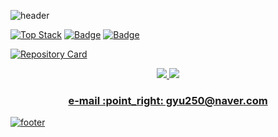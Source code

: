 ![header](https://capsule-render.vercel.app/api?type=waving&color=timeGradient&text=%20YoungJinn%20%20&height=200&fontSize=90)

[![Top Stack](https://widget.realdeveloper.pro/api/top?stack=JavaScript,React,Node.js,Java,HTML)](https://github.com/kimyoungjin98)
[![Badge](https://widget.realdeveloper.pro/api/badge?title=Languages&nbsp;and&nbsp;Framework&badges=JavaScript,React,Java,HTML,nodejs,MongoDB,jQuery)](https://github.com/kijepark)
[![Badge](https://widget.realdeveloper.pro/api/badge?title=Database&nbsp;and&nbsp;DevelOps=Oracle,MySQL,Git)](https://github.com/kijepark)

[![Repository Card](https://widget.realdeveloper.pro/api/card?user=kimyoungjin98&repo=TeamProject_Malang)](https://github.com/kimyoungjin98/TeamProject_Malang)




<!-- [![youngjinn's GitHub stats](https://github-readme-stats.vercel.app/api?username=kimyoungjin98&count_private=true&custom_title=Youngjinn&nbsp;github&nbsp;&bg_color=30,92a8d1,f7cac9&title_color=fff&text_color=fff)](https://github.com/anuraghazra/github-readme-stats)

[![Top Langs](https://github-readme-stats.vercel.app/api/top-langs/?username=kimyoungjin98&layout=compact&custom_title=My&nbsp;Language&nbsp;&bg_color=30,f7cac9,92a8d1&title_color=fff&text_color=fff)](https://github.com/anuraghazra/github-readme-stats)

<h1><p align="center">:sparkles:Tech Stacks:sparkles:</p> -->


 
<!--   <p align="center">
    <img src="https://img.shields.io/badge/React-61DAFB?style=flat-square&logo=React&logoColor=white"/> 
    <img src="https://img.shields.io/badge/JavaScript-F7DF1E?style=flat-square&logo=JavaScript&logoColor=white"/>
  </p>
<p align="center"><img src="https://img.shields.io/badge/Java-007396?style=flat-square&logo=Java&logoColor=white"/>
<img src="https://img.shields.io/badge/Oracle-F80000?style=flat-square&logo=Oracle&logoColor=white"/>
<img src="https://img.shields.io/badge/Eclipse IDE-2C2255?style=flat-square&logo=Eclipse&logoColor=white"/>
  <img src="https://img.shields.io/badge/Sublime%20Text-FF9800?style=flat-square&logo=Sublime%20Text&logoColor=white"/>
  <img src="https://img.shields.io/badge/Spring-6DB33F?style=flat-square&logo=Spring&logoColor=white"/>
</p>
<p align="center"><img src="https://img.shields.io/badge/HTML5-E34F26?style=flat-square&logo=HTML5&logoColor=white"/> 
<img src="https://img.shields.io/badge/CSS3-1572B6?style=flat-square&logo=CSS3&logoColor=white"/>
  <img src="https://img.shields.io/badge/MySQL-4479A1?style=flat-square&logo=MySQL&logoColor=white"/>
<img src="https://img.shields.io/badge/Visual%20Studio%20Code-007ACC?style=flat-square&logo=Visual%20Studio%20Code&logoColor=white"/>
</p>

<h1><p align="center">:notes:Others:notes: -->
  
  
  
<p align="center">  
<a href="https://www.facebook.com/gyu250"><img src="https://img.shields.io/badge/facebook-1877f2?style=flat-square&logo=facebook&logoColor=white"/>
<a href="https://www.instagram.com/yj___98"><img src="https://img.shields.io/badge/Instagram-E4405F?style=flat-square&logo=Instagram&logoColor=white"/>
  </p>

<h3><p align="center">e-mail :point_right: gyu250@naver.com </p> </h3>

![footer](https://capsule-render.vercel.app/api?section=footer&type=waving&color=gradient&text=%20)
 
  
  
